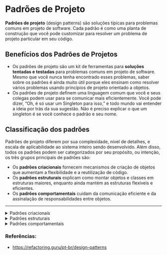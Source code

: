 # Padrões de Projeto

**Padrões de projeto** (design patterns) são soluções típicas para problemas comuns em projeto de software. Cada padrão é como uma planta de construção que você pode customizar para resolver um problema de projeto particular em seu código.

## Benefícios dos Padrões de Projetos

-   Os padrões de projeto são um kit de ferramentas para  **soluções tentadas e testadas**  para problemas comuns em projeto de software. Mesmo que você nunca tenha encontrado esses problemas, saber sobre os padrões é ainda muito útil porque eles ensinam como resolver vários problemas usando princípios de projeto orientado a objetos.
-   Os padrões de projeto definem uma linguagem comum que você e seus colegas podem usar para se comunicar mais eficientemente. Você pode dizer, “Oh, é só usar um Singleton para isso,” e todo mundo vai entender a ideia por trás da sua sugestão. Não é preciso explicar o que um singleton é se você conhece o padrão e seu nome.

## Classificação dos padrões

Padrões de projeto diferem por sua complexidade, nível de detalhes, e escala de aplicabilidade ao sistema inteiro sendo desenvolvido. Além disso, todos os padrões podem ser categorizados por seu propósito, ou intenção, os três grupos principais de padrões são:

-   Os  **padrões criacionais**  fornecem mecanismos de criação de objetos que aumentam a flexibilidade e a reutilização de código.
-   Os  **padrões estruturais**  explicam como montar objetos e classes em estruturas maiores, enquanto ainda mantém as estruturas flexíveis e eficientes.
-   Os  **padrões comportamentais**  cuidam da comunicação eficiente e da assinalação de responsabilidades entre objetos.

----

<details>
  <summary>Padrões criacionais</summary>
  
  # Factory Method
  
  O Factory Method é um padrão criacional de projeto que fornece uma interface para criar objetos em uma superclasse, mas permite que as subclasses alterem o tipo de objetos que serão criados.
  
  ![](https://refactoring.guru/images/patterns/content/factory-method/factory-method-pt-br-2x.png#gh-light-mode-only)

  ## Problema / Motivação

  Imagine que você está criando uma aplicação de gerenciamento de logística. A primeira versão da sua aplicação pode lidar apenas com o transporte de caminhões, portanto a maior parte do seu código fica dentro da classe Caminhão.

Depois de um tempo, sua aplicação se torna bastante popular. Todos os dias você recebe dezenas de solicitações de empresas de transporte marítimo para incorporar a logística marítima na aplicação.
  
  ![](https://refactoring.guru/images/patterns/diagrams/factory-method/problem1-pt-br-2x.png#gh-light-mode-only)
  
  Boa notícia, certo? Mas e o código? Atualmente, a maior parte do seu código é acoplada à classe **Caminhão**. Adicionar **Navio** à aplicação exigiria alterações em toda a base de código. Além disso, se mais tarde você decidir adicionar outro tipo de transporte à aplicação, provavelmente precisará fazer todas essas alterações novamente.

Como resultado, você terá um código bastante sujo, repleto de condicionais que alteram o comportamento da aplicação, dependendo da classe de objetos de transporte.

  ## Solução

  O padrão Factory Method sugere que você substitua chamadas diretas de construção de objetos por chamadas para um método **fábrica** especial, os objetos retornados desse método  geralmente são chamados de **produtos**.
  Com isso, podemos sobrescrever o método fábrica em uma subclasse e alterar a classe de produtos que estão sendo criados pelo método. Porém, há uma pequena limitação: as subclasses só podem retornar tipos diferentes de produtos se esses produtos tiverem uma classe ou interface base em comum. Além disso, o método fábrica na classe base deve ter seu tipo de retorno declarado como essa interface.

  ![](https://refactoring.guru/images/patterns/diagrams/factory-method/structure.png)

  O código que usa o método fábrica (geralmente chamado de código cliente) não vê diferença entre os produtos reais retornados por várias subclasses. O cliente trata todos os produtos como um Transporte abstrato. O cliente sabe que todos os objetos de transporte devem ter o método entregar, mas como exatamente ele funciona não é importante para o cliente.

  ## Quando devemos aplicar?

  - O Factory Method deve ser usado quando não se sabe a priori os tipos e dependências exatas dos objetos com os quais seu código deve funcionar.

  - Também é indicado usar o Factory Method quando desejar fornecer aos usuários da sua biblioteca ou framework uma maneira de estender seus componentes internos.

  - Busca de uma melhor qualidade de código. 
  
</details>

<details>
  <summary>Padrões estruturais</summary>

  # Adapter
  O Adapter é um padrão de projeto estrutural que permite objetos com interfaces incompatíveis colaborarem entre si. Ou seja, como o nome propõe o Adapter ele funciona como um adaptador.

  ![](https://refactoring.guru/images/patterns/content/adapter/adapter-pt-br.png?id=05f144d30c63000fbe59e09f29bb488d)

  ## Problema / Motivação

  Imagine que você está criando uma aplicação de monitoramento do mercado de ações da bolsa. A aplicação baixa os dados das ações de múltiplas fontes em formato XML e então mostra gráficos e diagramas para o usuário.

Em algum ponto, você decide melhorar a aplicação ao integrar uma biblioteca de análise de terceiros. Porém, a biblioteca só trabalha com dados em formato JSON.
  
  ![](https://user-images.githubusercontent.com/26224729/167524439-ff77290b-fcd1-44fc-8c77-b37820834820.png)

  Você não pode usar a biblioteca “como ela está” porque ela espera os dados em um formato que é incompatível com sua aplicação.

  ## Solução

  Ele é um objeto especial que converte a interface de um objeto para que outro objeto possa entendê-lo.

  1) O adaptador obtém uma interface, compatível com um dos objetos existentes.
  2) Usando essa interface, o objeto existente pode chamar os métodos do adaptador com segurança.
  3) Ao receber a chamada, o adaptador passa o pedido para o segundo objeto, mas em um formato e ordem que o segundo objeto espera.

  ![](https://refactoring.guru/images/patterns/diagrams/adapter/solution-pt-br.png?id=ffe986cb8e979f54610072f35928d04e)

  Exemplo para compreender melhor o Adapter

  ![](https://refactoring.guru/images/patterns/content/adapter/adapter-comic-1-pt-br.png?id=a33f9306db5a3932525827fe93a9676a)

  ## Quando devemos aplicar?
  quando?

  - Utilize a classe Adaptador quando você quer usar uma classe existente, mas sua interface não for compatível com o resto do seu código.

</details>

<details>
  <summary>Padrões comportamentais</summary>
  
  # Observer
  
  O Observer é um padrão de projeto comportamental que permite que você defina um mecanismo de assinatura para notificar múltiplos objetos sobre quaisquer eventos que aconteçam com o objeto que eles estão observando.
  
  ![](https://refactoring.guru/images/patterns/content/observer/observer.png?id=6088e31e1b0d4a417506a66614dcf065)

  ## Problema / Motivação

  Imagine que você tem dois tipos de objetos: um Cliente e uma Loja. O cliente está muito interessado em uma marca particular de um produto (digamos que seja um novo modelo de iPhone) que logo deverá estar disponível na loja.

O cliente pode visitar a loja todos os dias e checar a disponibilidade do produto. Mas enquanto o produto ainda está a caminho, a maioria desses visitas serão em vão.
  
  ![](https://refactoring.guru/images/patterns/content/observer/observer-comic-1-pt-br.png?id=adfe141b54d9d26143d611158896597b)
  
  Por outro lado, a loja poderia mandar milhares de emails (que poderiam ser considerados como spam) para todos os clientes cada vez que um novo produto se torna disponível. Isso salvaria alguns clientes de incontáveis viagens até a loja. Porém, ao mesmo tempo, irritaria outros clientes que não estão interessados em novos produtos.

Parece que temos um conflito. Ou o cliente gasta tempo verificando a disponibilidade do produto ou a loja gasta recursos notificando os clientes errados.

  ## Solução

  Ele é um ...

  ## Quando devemos aplicar?
  
  Quando?...
  
  # Visitor
  
  O Visitor é um padrão de projeto comportamental que permite que você separe algoritmos dos objetos nos quais eles operam.

  ## Problema / Motivação

  Imagine que sua equipe desenvolve uma aplicação que funciona com informações geográficas estruturadas em um grafo. Cada vértice do gráfico pode representar uma entidade complexa como uma cidade, mas também coisas mais granulares como indústrias, lugares turísticos, etc. Os vértices estão conectados entre si se há uma estrada entre os objetos reais que eles representam. Por debaixo dos panos, cada tipo de vértice é representado por sua própria classe, enquanto que cada vértice específico é um objeto.
  
  ![](https://refactoring.guru/images/patterns/diagrams/visitor/problem1.png?id=e7076532da1e936f3519c63270da8454)
  
  - Em algum momento você tem uma tarefa de implementar a exportação do grafo para o formato XML.
  - Adicionar um método de exportação para cada classe nó e então uma alavancagem recursiva para ir a cada nó do grafo, executando o método de exportação.
  - A solução foi simples e elegante: graças ao polimorfismo, você não estava acoplando o código que chamava o método de exportação com as classes concretas dos nós.
  
  ![](https://refactoring.guru/images/patterns/diagrams/visitor/problem2-pt-br.png?id=d9e4c49f761f851a6139a4b65df1a217)
  
  - Faria sentido ter um código de exportação XML dentro das classes nó?
  - O trabalho primário dessas classes era trabalhar com dados geográficos. O comportamento de exportação XML ficaria estranho ali.
  - E se fosse solicitado que os dados também fossem exportados para Json?

  ## Solução

  Ele é um ...

  ## Quando devemos aplicar?
  
  Quando?...
  
</details>


### Referências:

- https://refactoring.guru/pt-br/design-patterns
